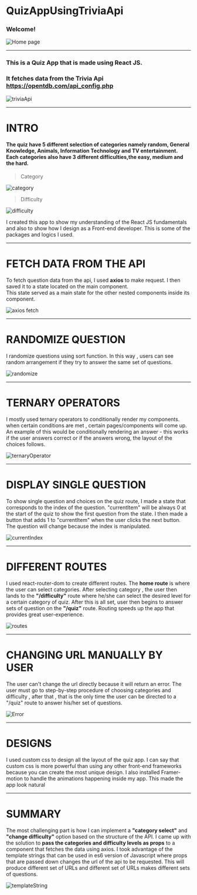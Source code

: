 # QuizAppUsingTriviaApi

### Welcome!
![Home page](https://user-images.githubusercontent.com/59436059/91493814-715af880-e8ea-11ea-8645-5293a45bdf76.png)

***

### This is a Quiz App that is made using React JS. 
### It fetches data from the Trivia Api https://opentdb.com/api_config.php
![triviaApi](https://user-images.githubusercontent.com/59436059/91494350-458c4280-e8eb-11ea-894b-3392ac11d475.png)

***

# INTRO
#### The quiz have 5 different selection of categories namely random, General Knowledge, Animals, Information Technology and TV entertainment. Each categories also have 3 different difficulties,the easy, medium and the hard. 

> Category

![category](https://user-images.githubusercontent.com/59436059/91497243-36f45a00-e8f0-11ea-9500-2d8946080722.png)

> Difficulty

![difficulty](https://user-images.githubusercontent.com/59436059/91497456-a5d1b300-e8f0-11ea-8fe1-78bf8fc39e21.png)
  
  I created this app to show my understanding of the React JS fundamentals and also to show how I design as a Front-end developer. This is some of the packages and logics I used. 
***
# FETCH DATA FROM THE API
To fetch question data from the api, I used **axios** to make request. I then saved it to a state located on the main component. <br/>
This state served as a main state for the other nested components inside its component.

![axios fetch](https://user-images.githubusercontent.com/59436059/91497671-f0ebc600-e8f0-11ea-8966-5eba949ae4ac.png)

***
# RANDOMIZE QUESTION
I randomize questions using sort function. In this way , users can see random arrangement if they try to answer the same set of questions.

![randomize](https://user-images.githubusercontent.com/59436059/91497869-517b0300-e8f1-11ea-9402-5fdec3062fa7.png)

***
# TERNARY OPERATORS
I mostly used ternary operators to conditionally render my components. when certain conditions are met , certain pages/components will come up. An example of this would be conditionally rendering an answer - this works if the user answers correct or if the answers wrong, the layout of the choices follows. 

![ternaryOperator](https://user-images.githubusercontent.com/59436059/91498175-e2ea7500-e8f1-11ea-8050-021fc22b5c4f.png)

***


# DISPLAY SINGLE QUESTION
To show single question and choices on the quiz route, I made a state that corresponds to the index of the question. "currentItem" will be always 0 at the start of the quiz to show the first question from the state. I then made a button that adds 1 to "currentItem" when the user clicks the next button. The question will change because the index is manipulated. 

![currentIndex](https://user-images.githubusercontent.com/59436059/91498377-3a88e080-e8f2-11ea-8384-0b13b7080d14.png)

***
# DIFFERENT ROUTES
I used react-router-dom to create different routes. The **home route** is where the user can select categories. After selecting category , the user then lands to the **"/difficulty"** route where he/she can select the desired level for a certain category of quiz. After this is all set, user then begins to answer sets of question on the **"/quiz"** route. Routing speeds up the app that provides great user-experience. 

![routes](https://user-images.githubusercontent.com/59436059/91498525-7cb22200-e8f2-11ea-8a1f-a0e8e4a09bf0.png)

***
# CHANGING URL MANUALLY BY USER
The user can't change the url directly because it will return an error. The user must go to step-by-step procedure of choosing categories and difficulty , after that , that is the only time the user can be directed to a "/quiz" route to answer his/her set of questions. 

![Error](https://user-images.githubusercontent.com/59436059/91498596-9f443b00-e8f2-11ea-9166-0c827eae6d55.png)

***
# DESIGNS
I used custom css to design all the layout of the quiz app. I can say that custom css is more powerful than using any other front-end frameworks because you can create the most unique design. I also installed Framer-motion to handle the animations happening inside my app. This made the app look natural
***
# SUMMARY

The most challenging part is how I can implement a **"category select"** and **"change difficulty"** option based on the structure of the API. I came up with the solution to **pass the categories and difficulty levels as props** to a component that fetches the data using axios. I took advantage of the template strings that can be used in es6 version of Javascript where props that are passed down changes the url of the api to be requested. This will produce different set of URLs and different set of URLs makes different sets of questions.

![templateString](https://user-images.githubusercontent.com/59436059/91498737-e5010380-e8f2-11ea-8606-227d21193a65.png)

